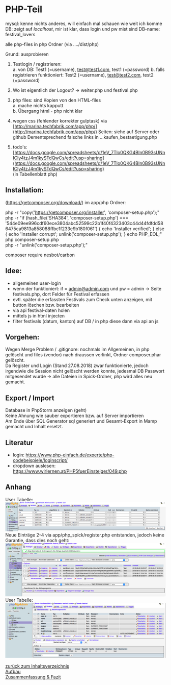 # PHP-Teil  

mysql: kenne nichts anderes, will einfach mal schauen wie weit ich komme    
DB: zeigt auf _localhost_, mir ist klar, dass login und pw mist sind
DB-name: festival_lovers

alle php-files in php Ordner (via ..../dist/php)

Grund: ausprobieren  

1. Testlogin / registrieren:  
a. von DB: Test1 (=username), test@test1.com, test1 (=password)
b. falls registrieren funktioniert: Test2 (=username), test@test2.com, test2 (=password)

2. Wo ist eigentlich der Logout? -> weiter.php und festival.php

3. php files: sind Kopien von den HTML-files  
a. mache nichts kapputt  
b. Übergang html - php nicht klar  

4. wegen css (fehlender korrekter gulptask) via [http://marina.techfabrik.com/app/php/](http://marina.techfabrik.com/app/php/)
Seiten: siehe auf Server oder github
Dementsprechend falsche links in ...kaufen_bestaetigung.php

6. todo's: [https://docs.google.com/spreadsheets/d/1eV_7Tlo0QKG4BIn0B93sUNnICly4tzJ4m1kySTdQwCs/edit?usp=sharing](https://docs.google.com/spreadsheets/d/1eV_7Tlo0QKG4BIn0B93sUNnICly4tzJ4m1kySTdQwCs/edit?usp=sharing)  
(in Tabellenblatt php)

## Installation:  
(https://getcomposer.org/download/)
im app/php Ordner:

php -r "copy('https://getcomposer.org/installer', 'composer-setup.php');"  
php -r "if (hash_file('SHA384', 'composer-setup.php') === '544e09ee996cdf60ece3804abc52599c22b1f40f4323403c44d44fdfdd586475ca9813a858088ffbc1f233e9b180f061') { echo 'Installer verified'; } else { echo 'Installer corrupt'; unlink('composer-setup.php'); } echo PHP_EOL;"  
php composer-setup.php  
php -r "unlink('composer-setup.php');"  

composer require nesbot/carbon  

## Idee:
- allgemeinen user-login  
- wenn der funktioniert: if = admin@admin.com und pw = admin -> Seite
festivals.php, dort Felder für Festival erfassen  
- evtl. später die erfassten Festivals zum Check unten anzeigen, mit button 
löschen bzw. bearbeiten  
- via api festival-daten holen  
- mittels js in html injecten  
- filter festivals (datum, kanton) auf DB / in php diese dann via api an js  
 
## Vorgehen:
Wegen Merge Problem / .gitignore: nochmals im Allgemeinen, in php gelöscht 
und files (vendor) nach draussen verlinkt, Ordner composer.phar gelöscht.  
Da Register und Login (Stand 27.08.2018) zwar funktionierte, jedoch 
irgendwie die Session nicht gelöscht werden konnte, jedesmal DB Passwort 
mitgesendet wurde -> 
alle Dateien in Spick-Ordner, php wird alles neu gemacht.  
   

## Export / Import  
Database in PhpStorm anzeigen (geht)  
Keine Ahnung wie sauber exportieren bzw. auf Server importieren  
Am Ende über SQL Generator sql generiert und Gesamt-Export in Mamp gemacht 
und Inhalt ersetzt.  


## Literatur  
- login: https://www.php-einfach.de/experte/php-codebeispiele/loginscript/  
- dropdown auslesen: https://www.wirlernen.at/PHP5fuerEinsteiger/049.php  


## Anhang  
User Tabelle:  
![DB_user.png](DB_user.png)  
Neue Einträge 2-4 via app/php_spick/register.php entstanden, jedoch keine Garantie, dass dies noch geht:  
![erfasste_user_27082018.png](erfasste_user_27082018.png)  
User Tabelle:  
![DB_festival.png](DB_festival.png)  

  


 [zurück zum Inhaltsverzeichnis](../README.md)    
 [Aufbau](aufbausite.md)  
 [Zusammenfassung & Fazit](dokumentation/zusammenfassung_fazit.md)

